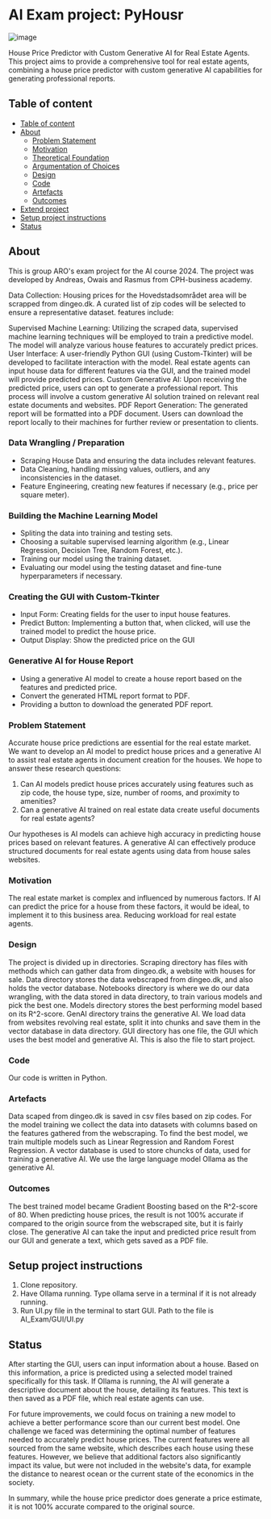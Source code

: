 # AI Exam project: PyHousr

![image](https://github.com/SoftDev2425/AI_exam/assets/90389865/d5ca55f3-eb15-42bf-a809-8ce1382bbb6b)


House Price Predictor with Custom Generative AI for Real Estate Agents.
This project aims to provide a comprehensive tool for real estate agents, combining a house price predictor with custom generative AI capabilities for generating professional reports.


## Table of content

- [Table of content](#table-of-content)
- [About](#about)
  - [Problem Statement](#problem-statement)
  - [Motivation](#motivation)
  - [Theoretical Foundation](#theoretical-foundation)
  - [Argumentation of Choices](#argumentation-of-choices)
  - [Design](#design)
  - [Code](#code)
  - [Artefacts](#artefacts)
  - [Outcomes](#outcomes)
- [Extend project](#Extend-project)
- [Setup project instructions](#Setup-project-instructions)
- [Status](#status)


## About
This is group ARO's exam project for the AI course 2024.
The project was developed by Andreas, Owais and Rasmus from CPH-business academy.

Data Collection:
Housing prices for the Hovedstadsområdet area will be scrapped from dingeo.dk. A curated list of zip codes will be selected to ensure a representative dataset.
features include:

Supervised Machine Learning:
Utilizing the scraped data, supervised machine learning techniques will be employed to train a predictive model. The model will analyze various house features to accurately predict prices.
User Interface:
A user-friendly Python GUI (using Custom-Tkinter) will be developed to facilitate interaction with the model. Real estate agents can input house data for different features via the GUI, and the trained model will provide predicted prices.
Custom Generative AI:
Upon receiving the predicted price, users can opt to generate a professional report. This process will involve a custom generative AI solution trained on relevant real estate documents and websites.
PDF Report Generation:
The generated report will be formatted into a PDF document. Users can download the report locally to their machines for further review or presentation to clients.


### Data Wrangling / Preparation
- Scraping House Data and ensuring the data includes relevant features.
- Data Cleaning, handling missing values, outliers, and any inconsistencies in the dataset.
- Feature Engineering, creating new features if necessary (e.g., price per square meter).

### Building the Machine Learning Model
- Spliting the data into training and testing sets.
- Choosing a suitable supervised learning algorithm (e.g., Linear Regression, Decision Tree, Random Forest, etc.).
- Training our model using the training dataset.
- Evaluating our model using the testing dataset and fine-tune hyperparameters if necessary.

### Creating the GUI with Custom-Tkinter
- Input Form: Creating fields for the user to input house features.
- Predict Button: Implementing a button that, when clicked, will use the trained model to predict the house price.
- Output Display: Show the predicted price on the GUI

### Generative AI for House Report
- Using a generative AI model to create a house report based on the features and predicted price.
- Convert the generated HTML report format to PDF.
- Providing a button to download the generated PDF report.

### Problem Statement
Accurate house price predictions are essential for the real estate market.
We want to develop an AI model to predict house prices and a generative AI to assist real estate agents in document creation for the houses.
We hope to answer these research questions:
1. Can AI models predict house prices accurately using features such as zip code, the house type, size, number of rooms, and proximity to amenities?
2. Can a generative AI trained on real estate data create useful documents for real estate agents?

Our hypotheses is AI models can achieve high accuracy in predicting house prices based on relevant features. A generative AI can effectively produce structured documents for real estate agents using data from house sales websites.

### Motivation
The real estate market is complex and influenced by numerous factors. If AI can predict the price for a house from these factors, it would be ideal, to implement it to this business area. Reducing workload for real estate agents.

### Design
The project is divided up in directories.
Scraping directory has files with methods which can gather data from dingeo.dk, a website with houses for sale.
Data directory stores the data webscraped from dingeo.dk, and also holds the vector database.
Notebooks directory is where we do our data wrangling, with the data stored in data directory, to train various models and pick the best one.
Models directory stores the best performing model based on its R^2-score.
GenAI directory trains the generative AI. We load data from websites revolving real estate, split it into chunks and save them in the vector database in data directory.
GUI directory has one file, the GUI which uses the best model and generative AI. This is also the file to start project.

### Code
Our code is written in Python.

### Artefacts
Data scaped from dingeo.dk is saved in csv files based on zip codes. For the model training we collect the data into datasets with columns based on the features gathered from the webscraping. 
To find the best model, we train multiple models such as Linear Regression and Random Forest Regression.
A vector database is used to store chuncks of data, used for training a generative AI. We use the large language model Ollama as the generative AI.

### Outcomes
The best trained model became Gradient Boosting based on the R^2-score of 80. 
When predicting house prices, the result is not 100% accurate if compared to the origin source from the webscraped site, but it is fairly close.
The generative AI can take the input and predicted price result from our GUI and generate a text, which gets saved as a PDF file.


## Setup project instructions
1. Clone repository.
2. Have Ollama running. Type ollama serve in a terminal if it is not already running.
3. Run UI.py file in the terminal to start GUI. Path to the file is AI_Exam/GUI/UI.py

## Status
After starting the GUI, users can input information about a house. Based on this information, a price is predicted using a selected model trained specifically for this task. If Ollama is running, the AI will generate a descriptive document about the house, detailing its features. This text is then saved as a PDF file, which real estate agents can use.

For future improvements, we could focus on training a new model to achieve a better performance score than our current best model. One challenge we faced was determining the optimal number of features needed to accurately predict house prices. The current features were all sourced from the same website, which describes each house using these features. However, we believe that additional factors also significantly impact its value, but were not included in the website's data, for example the distance to nearest ocean or the current state of the economics in the society.

In summary, while the house price predictor does generate a price estimate, it is not 100% accurate compared to the original source.
